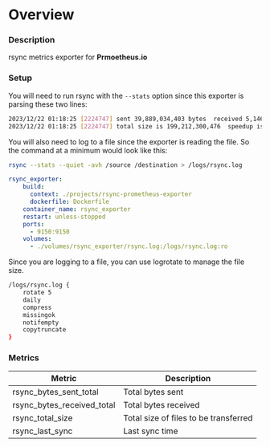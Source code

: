 # Overview

### Description
rsync metrics exporter for **Prmoetheus.io**

### Setup

You will need to run rsync with the `--stats` option since this exporter is parsing these two lines:

```bash
2023/12/22 01:18:25 [2224747] sent 39,889,034,403 bytes  received 5,146,208 bytes  70,546,738.48 bytes/sec
2023/12/22 01:18:25 [2224747] total size is 199,212,300,476  speedup is 4.99
```

You will also need to log to a file since the exporter is reading the file. So the command at a minimum would look like this:

```bash
rsync --stats --quiet -avh /source /destination > /logs/rsync.log
```


```yaml
rsync_exporter:
    build:
      context: ./projects/rsync-prometheus-exporter
      dockerfile: Dockerfile
    container_name: rsync_exporter
    restart: unless-stopped
    ports:
      - 9150:9150
    volumes:
      - ./volumes/rsync_exporter/rsync.log:/logs/rsync.log:ro
```

Since you are logging to a file, you can use logrotate to manage the file size.

```bash
/logs/rsync.log {
    rotate 5
    daily
    compress
    missingok
    notifempty
    copytruncate
}
```


### Metrics

| Metric | Description |
| ------ | ----------- |
rsync_bytes_sent_total | Total bytes sent
rsync_bytes_received_total | Total bytes received
rsync_total_size | Total size of files to be transferred
rsync_last_sync | Last sync time